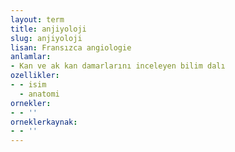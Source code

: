 ```yaml
---
layout: term
title: anjiyoloji
slug: anjiyoloji
lisan: Fransızca angiologie
anlamlar:
- Kan ve ak kan damarlarını inceleyen bilim dalı
ozellikler:
- - isim
  - anatomi
ornekler:
- - ''
orneklerkaynak:
- - ''
---
```


